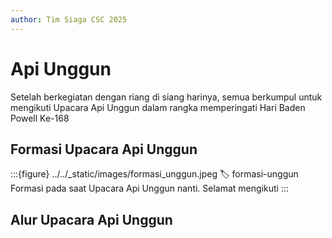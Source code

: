 ```yaml
---
author: Tim Siaga CSC 2025
---
```

# Api Unggun
Setelah berkegiatan dengan riang di siang harinya, semua berkumpul untuk mengikuti Upacara Api Unggun dalam rangka memperingati Hari Baden Powell Ke-168

## Formasi Upacara Api Unggun
:::{figure} ../../_static/images/formasi_unggun.jpeg
:label: formasi-unggun
Formasi pada saat Upacara Api Unggun nanti. Selamat mengikuti
:::

## Alur Upacara Api Unggun
